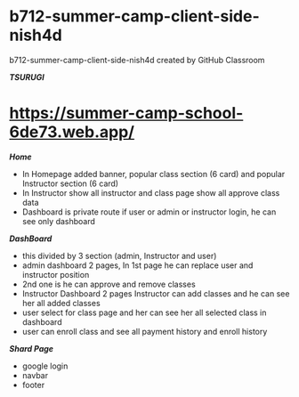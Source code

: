 # b712-summer-camp-client-side-nish4d
b712-summer-camp-client-side-nish4d created by GitHub Classroom

**_TSURUGI_**

# https://summer-camp-school-6de73.web.app/

**_Home_**

* In Homepage added banner, popular class section (6 card) and popular Instructor section (6 card)
* In Instructor show all instructor and class page show all approve class data
* Dashboard is private route if user or admin or instructor login, he can see only dashboard

**_DashBoard_**

* this divided by 3 section (admin, Instructor and user)
* admin dashboard 2 pages, In 1st page he can replace user and instructor position
* 2nd one is he can approve and remove classes
* Instructor Dashboard 2 pages Instructor can add classes and he can see her all added classes
* user select for class page and her can see her all selected class in dashboard
* user can enroll class and see all payment history and enroll history

**_Shard Page_**
* google login
* navbar
* footer